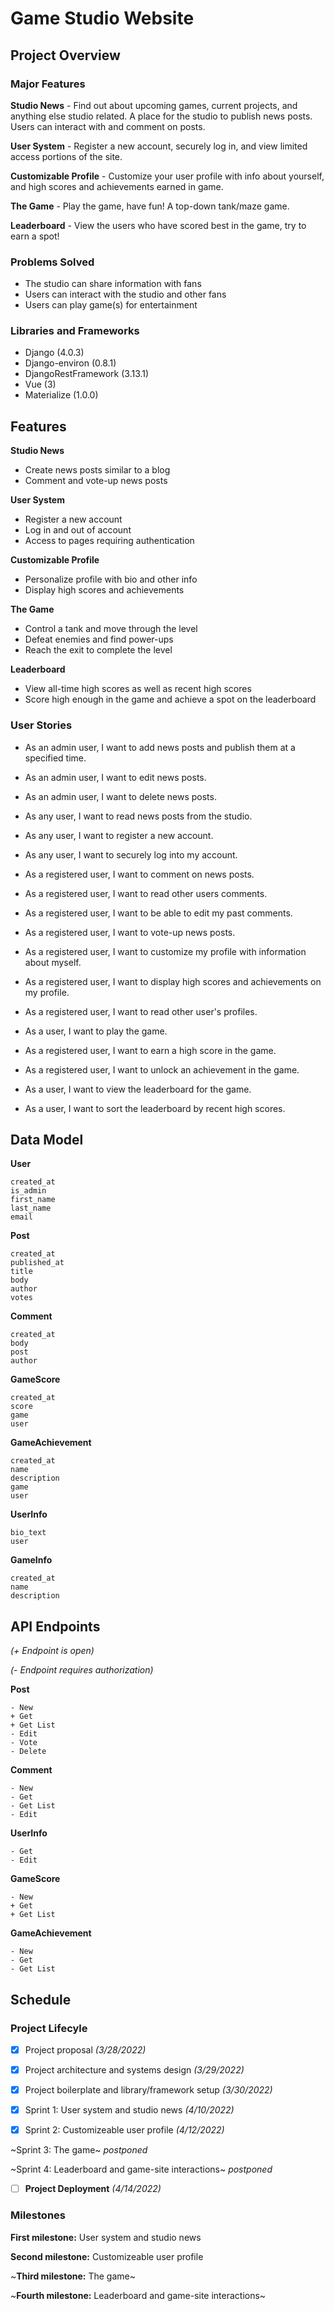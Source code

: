 # Game Studio Website

## Project Overview

### Major Features

**Studio News** - Find out about upcoming games, current projects, and anything else studio related. A place for the studio to publish news posts. Users can interact with and comment on posts.

**User System** - Register a new account, securely log in, and view limited access portions of the site.

**Customizable Profile** - Customize your user profile with info about yourself, and high scores and achievements earned in game.

**The Game** - Play the game, have fun! A top-down tank/maze game.

**Leaderboard** - View the users who have scored best in the game, try to earn a spot!

### Problems Solved
- The studio can share information with fans
- Users can interact with the studio and other fans
- Users can play game(s) for entertainment

### Libraries and Frameworks
- Django (4.0.3)
- Django-environ (0.8.1)
- DjangoRestFramework (3.13.1)
- Vue (3)
- Materialize (1.0.0)

## Features
**Studio News**
- Create news posts similar to a blog
- Comment and vote-up news posts

**User System**
- Register a new account
- Log in and out of account
- Access to pages requiring authentication

**Customizable Profile**
- Personalize profile with bio and other info
- Display high scores and achievements

**The Game**
- Control a tank and move through the level
- Defeat enemies and find power-ups
- Reach the exit to complete the level

**Leaderboard**
- View all-time high scores as well as recent high scores
- Score high enough in the game and achieve a spot on the leaderboard

### User Stories
- As an admin user, I want to add news posts and publish them at a specified time.
- As an admin user, I want to edit news posts.
- As an admin user, I want to delete news posts.
- As any user, I want to read news posts from the studio.
- As any user, I want to register a new account.
- As any user, I want to securely log into my account.
- As a registered user, I want to comment on news posts.
- As a registered user, I want to read other users comments.
- As a registered user, I want to be able to edit my past comments.
- As a registered user, I want to vote-up news posts.

- As a registered user, I want to customize my profile with information about myself.
- As a registered user, I want to display high scores and achievements on my profile.
- As a registered user, I want to read other user's profiles.

- As a user, I want to play the game.
- As a registered user, I want to earn a high score in the game.
- As a registered user, I want to unlock an achievement in the game.

- As a user, I want to view the leaderboard for the game.
- As a user, I want to sort the leaderboard by recent high scores.


## Data Model

**User**

    created_at
    is_admin
    first_name
    last_name
    email

**Post**

    created_at
    published_at
    title
    body
    author
    votes

**Comment**

    created_at
    body
    post
    author

**GameScore**

    created_at
    score
    game
    user

**GameAchievement**

    created_at
    name
    description
    game
    user

**UserInfo**

    bio_text
    user

**GameInfo**

    created_at
    name
    description

## API Endpoints

_(+ Endpoint is open)_

_(- Endpoint requires authorization)_

**Post**

    - New
    + Get
    + Get List
    - Edit
    - Vote
    - Delete

**Comment**

    - New
    - Get
    - Get List
    - Edit

**UserInfo**

    - Get
    - Edit

**GameScore**

    - New
    + Get
    + Get List

**GameAchievement**

    - New
    - Get
    - Get List

## Schedule

### Project Lifecyle
- [x] Project proposal *(3/28/2022)*

- [x] Project architecture and systems design *(3/29/2022)*

- [x] Project boilerplate and library/framework setup *(3/30/2022)*

- [x] Sprint 1: User system and studio news *(4/10/2022)*

- [x] Sprint 2: Customizeable user profile *(4/12/2022)*

~Sprint 3: The game~ *postponed*

~Sprint 4: Leaderboard and game-site interactions~ *postponed*

- [ ] **Project Deployment** *(4/14/2022)*

### Milestones

**First milestone:** User system and studio news

**Second milestone:** Customizeable user profile

~**Third milestone:** The game~

~**Fourth milestone:** Leaderboard and game-site interactions~

